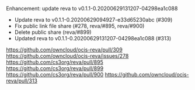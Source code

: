 Enhancement: update reva to v0.1.1-0.20200629131207-04298ea1c088

- Update reva to v0.1.1-0.20200629094927-e33d65230abc (#309)
- Fix public link file share (#278, reva/#895, reva/#900)
- Delete public share (reva/#899)
- Updated reva to v0.1.1-0.20200629131207-04298ea1c088 (#313)

https://github.com/owncloud/ocis-reva/pull/309
https://github.com/owncloud/ocis-reva/issues/278
https://github.com/cs3org/reva/pull/895
https://github.com/cs3org/reva/pull/899
https://github.com/cs3org/reva/pull/900
https://github.com/owncloud/ocis-reva/pull/313
